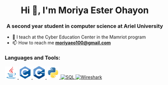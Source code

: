<h1 align="center">Hi 👋, I'm Moriya Ester Ohayon</h1>
<h3 align="center">A second year student in computer science at Ariel University</h3>

- 🔭 I teach at the Cyber Education Center in the Mamriot program
- 📫 How to reach me **moriyaeo100@gmail.com**

<h3 align="left">Languages and Tools:</h3>
<p align="left">
    <a href="#" target="_blank" rel="noreferrer"> <!-- Java -->
        <img src="https://raw.githubusercontent.com/devicons/devicon/master/icons/java/java-original.svg" alt="Java" width="40" height="40"/>
    </a>
    <a href="#" target="_blank" rel="noreferrer"> <!-- C -->
        <img src="https://raw.githubusercontent.com/devicons/devicon/master/icons/c/c-original.svg" alt="C" width="40" height="40"/>
    </a>
    <a href="#" target="_blank" rel="noreferrer"> <!-- C++ -->
        <img src="https://raw.githubusercontent.com/devicons/devicon/master/icons/cplusplus/cplusplus-original.svg" alt="C++" width="40" height="40"/>
    </a>
    <a href="#" target="_blank" rel="noreferrer"> <!-- Python -->
        <img src="https://raw.githubusercontent.com/devicons/devicon/master/icons/python/python-original.svg" alt="Python" width="40" height="40"/>
    </a>
    <a href="#" target="_blank" rel="noreferrer"> <!-- Add your SQL link here -->
        <img src="https://img.icons8.com/color/48/000000/sql.png" alt="SQL" width="40" height="40"/>
    </a>
    <a href="#" target="_blank" rel="noreferrer"> <!-- Wireshark -->
        <img src="https://img.icons8.com/color/48/000000/wireshark.png" alt="Wireshark" width="40" height="40"/>
    </a>
</p>

